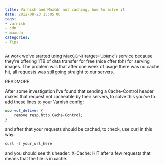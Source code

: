 ```yaml
---
title: Varnish and MaxCdn not caching, how to solve it
date: 2012-08-23 15:05:06
tags:
- varnish
- cdn
- maxcdn
categories:
- Tips
---
```


At work we've started using [MaxCDN](http://www.maxcdn.com/){:target='_blank'} service because they're offering 1TB of data transfer for free (nice offer tbh) for serving images. The problem was that after one week of usage there was no cache hit, all requests was still going straight to our servers.

READMORE

After some investigation I've found that sending a Cache-Control header makes that request not cacheable by their servers, to solve this you've to add these lines to your Varnish config:

``` perl
sub vcl_deliver {
	remove resp.http.Cache-Control;
}
```

and after that your requests should be cached, to check, use curl in this way:

``` bash
curl -I your_url_here
```

and you should see this header: X-Cache: HIT after a few requests that means that the file is in cache.